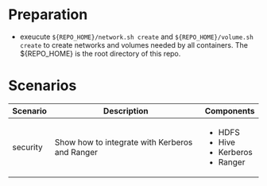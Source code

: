 # Preparation
* exeucute `${REPO_HOME}/network.sh create` and `${REPO_HOME}/volume.sh create` to create networks and volumes needed by all containers. The ${REPO_HOME} is the root directory of this repo.

# Scenarios
|Scenario|Description|Components|
|--------|-----------|----------|
|security|Show how to integrate with Kerberos and Ranger|<ul><li>HDFS</li><li>Hive</li><li>Kerberos</li><li>Ranger</li></ul>|

